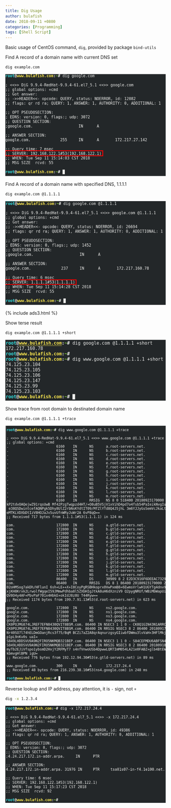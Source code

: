 ```yaml
---
title: Dig Usage
author: bulafish
date: 2018-09-11 +0800
categories: [Programming]
tags: [Shell Script]
---
```


Basic usage of CentOS command, `dig`, provided by package `bind-utils`

Find A record of a domain name with current DNS set
```bash
dig example.com
```
![dig](/assets/img/2018091124.png)

Find A record of a domain name with specified DNS, 1.1.1.1
```bash
dig example.com @1.1.1.1
```
![dig](/assets/img/2018091125.png)

{% include ads3.html %}

Show terse result
```bash
dig example.com @1.1.1.1 +short
```
![dig](/assets/img/2018091126.png)

Show trace from root domain to destinated domain name
```bash
dig example.com @1.1.1.1 +trace
```
![dig](/assets/img/2018091127.png)

Reverse lookup and IP address, pay attention, it is `-` sign, not `+`
```bash
dig -x 1.2.3.4
```
![dig](/assets/img/2018091128.png)
